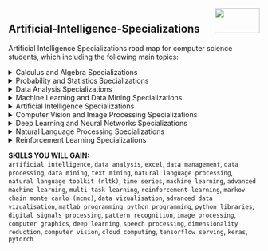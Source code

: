 <img align="right" width="90" height="50" src="https://github.com/cs-MohamedAyman/Coursera-Specializations/blob/master/organizations-logos/coursera.jpg">

## Artificial-Intelligence-Specializations
Artificial Intelligence Specializations road map for computer science students, which including the following main topics:

<details>
	<summary>Calculus and Algebra Specializations</summary>
<table>
	<thead>
		<tr>
			<th width="45%">Specialization</th>
			<th width="55%">Course Name</th>
			<th>Level</th>
			<th>H</th>
		</tr>
	</thead>
	<tbody>
			<tr>
				<td rowspan=1 align=center>
Data Science Math Skills by Duke University<br>
<img src="https://github.com/cs-MohamedAyman/Coursera-Specializations/blob/master/organizations-logos/duke%20university.jpg" width="40%">
				</td>
				<td><a href="https://www.coursera.org/learn/datasciencemathskills">Data Science Math Skills</a></td>
				<td align="center">Beginner</td>
				<td align="center">15</td>
			</tr>
			<tr>
				<td rowspan=1 align=center>
Numerical Methods for Engineers by The Hong Kong University of Science and Technology<br>
<img src="https://github.com/cs-MohamedAyman/Coursera-Specializations/blob/master/organizations-logos/the%20hong%20kong%20university%20of%20science%20and%20technology.jpg" width="40%">
				</td>
				<td><a href="https://www.coursera.org/learn/numerical-methods-engineers">Numerical Methods for Engineers</a></td>
				<td align="center">Intermediate</td>
				<td align="center">40</td>
			</tr>
			<tr>
				<td rowspan=1 align=center>
Vector Calculus for Engineers by The Hong Kong University of Science and Technology<br>
<img src="https://github.com/cs-MohamedAyman/Coursera-Specializations/blob/master/organizations-logos/the%20hong%20kong%20university%20of%20science%20and%20technology.jpg" width="40%">
				</td>
				<td><a href="https://www.coursera.org/learn/vector-calculus-engineers">Vector Calculus for Engineers</a></td>
				<td align="center">Beginner</td>
				<td align="center">25</td>
			</tr>
			<tr>
				<td rowspan=1 align=center>
Introduction to Calculus by The University of Sydney<br>
<img src="https://github.com/cs-MohamedAyman/Coursera-Specializations/blob/master/organizations-logos/the%20university%20of%20sydney.jpg" width="40%">
				</td>
				<td><a href="https://www.coursera.org/learn/introduction-to-calculus">Introduction to Calculus</a></td>
				<td align="center">Intermediate</td>
				<td align="center">55</td>
			</tr>
			<tr>
				<td rowspan=1 align=center>
Matrix Algebra for Engineers by The Hong Kong University of Science and Technology<br>
<img src="https://github.com/cs-MohamedAyman/Coursera-Specializations/blob/master/organizations-logos/the%20hong%20kong%20university%20of%20science%20and%20technology.jpg" width="40%">
				</td>
				<td><a href="https://www.coursera.org/learn/matrix-algebra-engineers">Matrix Algebra for Engineers</a></td>
				<td align="center">Beginner</td>
				<td align="center">20</td>
			</tr>
			<tr>
				<td rowspan=1 align=center>
Introduction to numerical analysis by National Research University Higher School of Economics<br>
<img src="https://github.com/cs-MohamedAyman/Coursera-Specializations/blob/master/organizations-logos/national%20research%20university%20higher%20school%20of%20economics.jpg" width="40%">
				</td>
				<td><a href="http://coursera.org/learn/intro-to-numerical-analysis">Introduction to numerical analysis</a></td>
				<td align="center">Intermediate</td>
				<td align="center">30</td>
			</tr>
			<tr>
				<td rowspan=1 align=center>
Basic Algebra by National Autonomous University of Mexico<br>
<img src="https://github.com/cs-MohamedAyman/Coursera-Specializations/blob/master/organizations-logos/national%20autonomous%20university%20of%20mexico.jpg" width="40%">
				</td>
				<td><a href="https://www.coursera.org/learn/algebra-basica">Basic Algebra</a></td>
				<td align="center">Intermediate</td>
				<td align="center">20</td>
			</tr>
			<tr>
				<td rowspan=1 align=center>
Matrix Methods by University of Minnesota<br>
<img src="https://github.com/cs-MohamedAyman/Coursera-Specializations/blob/master/organizations-logos/university%20of%20minnesota.jpg" width="40%">
				</td>
				<td><a href="https://www.coursera.org/learn/matrix-methods">Matrix Methods</a></td>
				<td align="center">Intermediate</td>
				<td align="center">5</td>
			</tr>
			<tr>
				<td rowspan=1 align=center>
Fibonacci Numbers and the Golden Ratio by The Hong Kong University of Science and Technology<br>
<img src="https://github.com/cs-MohamedAyman/Coursera-Specializations/blob/master/organizations-logos/the%20hong%20kong%20university%20of%20science%20and%20technology.jpg" width="40%">
				</td>
				<td><a href="https://www.coursera.org/learn/fibonacci">Fibonacci Numbers and the Golden Ratio</a></td>
				<td align="center">Beginner</td>
				<td align="center">10</td>
			</tr>
			<tr>
				<td rowspan=3 align=center>
Mathematics for Machine Learning  
<a href="https://www.coursera.org/specializations/mathematics-machine-learning">Specialization</a> by Imperial College London<br>
<img src="https://github.com/cs-MohamedAyman/Coursera-Specializations/blob/master/organizations-logos/imperial%20college%20london.jpg" width="40%">
				</td>
				<td><a href="https://www.coursera.org/learn/linear-algebra-machine-learning">Mathematics for Machine Learning: Linear Algebra</a></td>
				<td align="center">Beginner</td>
				<td align="center">20</td>
			</tr>
			<tr>
				<td><a href="https://www.coursera.org/learn/multivariate-calculus-machine-learning">Mathematics for Machine Learning: Multivariate Calculus</a></td>
				<td align="center">Beginner</td>
				<td align="center">20</td>
			</tr>
			<tr>
				<td><a href="https://www.coursera.org/learn/pca-machine-learning">Mathematics for Machine Learning: PCA</a></td>
				<td align="center">Beginner</td>
				<td align="center">20</td>
			</tr>
			<tr>
				<td rowspan=4 align=center>
Differential Calculus through Data and Modeling  
<a href="https://www.coursera.org/specializations/differential-calculus-data-modeling">Specialization</a> by Johns Hopkins University<br>
<img src="https://github.com/cs-MohamedAyman/Coursera-Specializations/blob/master/organizations-logos/johns%20hopkins%20university.jpg" width="40%">
				</td>
				<td><a href="https://www.coursera.org/learn/calculus-through-data-and-modelling-precalculus-review">Calculus through Data & Modeling: Precalculus Review</a></td>
				<td align="center">Intermediate</td>
				<td align="center">10</td>
			</tr>
			<tr>
				<td><a href="https://www.coursera.org/learn/calculus-through-data-and-modelling-imits-derivatives">Calculus through Data & Modeling: Limits & Derivatives</a></td>
				<td align="center">Intermediate</td>
				<td align="center">10</td>
			</tr>
			<tr>
				<td><a href="https://www.coursera.org/learn/calculus-through-data-and-modelling-differentiation-rules">Calculus through Data & Modeling: Differentiation Rules</a></td>
				<td align="center">Intermediate</td>
				<td align="center">10</td>
			</tr>
			<tr>
				<td><a href="https://www.coursera.org/learn/calculus-through-data-and-modelling-applying-differentiation">Calculus through Data & Modeling: Applying Differentiation</a></td>
				<td align="center">Intermediate</td>
				<td align="center">10</td>
			</tr>
			<tr>
				<td rowspan=4 align=center>
Integral Calculus through Data and Modeling  
<a href="https://www.coursera.org/specializations/integral-calculus-data-modeling">Specialization</a> by Johns Hopkins University<br>
<img src="https://github.com/cs-MohamedAyman/Coursera-Specializations/blob/master/organizations-logos/johns%20hopkins%20university.jpg" width="40%">
				</td>
				<td><a href="https://www.coursera.org/learn/calculus-through-data-and-modelling-series-and-integrals">Calculus through Data & Modelling: Series and Integration</a></td>
				<td align="center">Intermediate</td>
				<td align="center">10</td>
			</tr>
			<tr>
				<td><a href="https://www.coursera.org/learn/calculus-through-data-and-modelling-techniques-of-integration">Calculus through Data & Modelling: Techniques of Integration</a></td>
				<td align="center">Intermediate</td>
				<td align="center">5</td>
			</tr>
			<tr>
				<td><a href="https://www.coursera.org/learn/calculus-through-data-and-modelling-integration-applications">Calculus through Data & Modelling: Integration Applications</a></td>
				<td align="center">Intermediate</td>
				<td align="center">10</td>
			</tr>
			<tr>
				<td><a href="https://www.coursera.org/learn/calculus-through-data-and-modelling-vector-calculus">Calculus through Data & Modelling: Vector Calculus</a></td>
				<td align="center">Intermediate</td>
				<td align="center">5</td>
			</tr>
			<tr>
				<td rowspan=3 align=center>
Precalculus through Data and Modelling  
<a href="https://www.coursera.org/specializations/precalculus-data-modelling">Specialization</a> by Johns Hopkins University<br>
<img src="https://github.com/cs-MohamedAyman/Coursera-Specializations/blob/master/organizations-logos/johns%20hopkins%20university.jpg" width="40%">
				</td>
				<td><a href="https://www.coursera.org/learn/precalculus-relations-functions">Precalculus: Relations and Functions</a></td>
				<td align="center">Intermediate</td>
				<td align="center">15</td>
			</tr>
			<tr>
				<td><a href="https://www.coursera.org/learn/precalculus-periodic-functions">Precalculus: Periodic Functions</a></td>
				<td align="center">Intermediate</td>
				<td align="center">10</td>
			</tr>
			<tr>
				<td><a href="https://www.coursera.org/learn/precalculus-mathematical-modelling">Precalculus: Mathematical Modeling</a></td>
				<td align="center">Intermediate</td>
				<td align="center">10</td>
			</tr>
			<tr>
				<td rowspan=4 align=center>
Mathematics for Data Science  
<a href="https://www.coursera.org/specializations/mathematics-for-data-science">Specialization</a> by HSE University<br>
<img src="https://github.com/cs-MohamedAyman/Coursera-Specializations/blob/master/organizations-logos/hse%20university.jpg" width="40%">
				</td>
				<td><a href="https://www.coursera.org/learn/discrete-math-and-analyzing-social-graphs">Discrete Math and Analyzing Social Graphs</a></td>
				<td align="center">Beginner</td>
				<td align="center">20</td>
			</tr>
			<tr>
				<td><a href="https://www.coursera.org/learn/calculus-and-optimization-for-machine-learning">Calculus and Optimization for Machine Learning</a></td>
				<td align="center">Beginner</td>
				<td align="center">35</td>
			</tr>
			<tr>
				<td><a href="https://www.coursera.org/learn/first-steps-in-linear-algebra-for-machine-learning">First Steps in Linear Algebra for Machine Learning</a></td>
				<td align="center">Beginner</td>
				<td align="center">15</td>
			</tr>
			<tr>
				<td><a href="https://www.coursera.org/learn/probability-theory-statistics">Probability Theory, Statistics and Exploratory Data Analysis</a></td>
				<td align="center">Beginner</td>
				<td align="center">25</td>
			</tr>
			<tr>
				<td rowspan=1 align=center>
Introduction to Enumerative Combinatorics by National Research University Higher School of Economics<br>
<img src="https://github.com/cs-MohamedAyman/Coursera-Specializations/blob/master/organizations-logos/national%20research%20university%20higher%20school%20of%20economics.jpg" width="40%">
				</td>
				<td><a href="https://www.coursera.org/learn/enumerative-combinatorics">Introduction to Enumerative Combinatorics</a></td>
				<td align="center">Intermediate</td>
				<td align="center">110</td>
			</tr>
			<tr>
				<td rowspan=4 align=center>
Advanced Statistics for Data Science  
<a href="https://www.coursera.org/specializations/advanced-statistics-data-science">Specialization</a> by Johns Hopkins University<br>
<img src="https://github.com/cs-MohamedAyman/Coursera-Specializations/blob/master/organizations-logos/johns%20hopkins%20university.jpg" width="40%">
				</td>
				<td><a href="https://www.coursera.org/learn/biostatistics">Mathematical Biostatistics Boot Camp 1</a></td>
				<td align="center">Advanced</td>
				<td align="center">15</td>
			</tr>
			<tr>
				<td><a href="https://www.coursera.org/learn/biostatistics-2">Mathematical Biostatistics Boot Camp 2</a></td>
				<td align="center">Advanced</td>
				<td align="center">15</td>
			</tr>
			<tr>
				<td><a href="https://www.coursera.org/learn/linear-models">Advanced Linear Models for Data Science 1: Least Squares</a></td>
				<td align="center">Advanced</td>
				<td align="center">10</td>
			</tr>
			<tr>
				<td><a href="https://www.coursera.org/learn/linear-models-2">Advanced Linear Models for Data Science 2: Statistical Linear Models</a></td>
				<td align="center">Advanced</td>
				<td align="center">5</td>
			</tr>
	</tbody>
</table>
</details>
<details>
	<summary>Probability and Statistics Specializations</summary>
<table>
	<thead>
		<tr>
			<th width="45%">Specialization</th>
			<th width="55%">Course Name</th>
			<th>Level</th>
			<th>H</th>
		</tr>
	</thead>
	<tbody>
			<tr>
				<td rowspan=1 align=center>
An Intuitive Introduction to Probability by University of Zurich<br>
<img src="https://github.com/cs-MohamedAyman/Coursera-Specializations/blob/master/organizations-logos/university%20of%20zurich.jpg" width="40%">
				</td>
				<td><a href="https://www.coursera.org/learn/introductiontoprobability">An Intuitive Introduction to Probability</a></td>
				<td align="center">Beginner</td>
				<td align="center">20</td>
			</tr>
			<tr>
				<td rowspan=1 align=center>
Data Science Math Skills by Duke University<br>
<img src="https://github.com/cs-MohamedAyman/Coursera-Specializations/blob/master/organizations-logos/duke%20university.jpg" width="40%">
				</td>
				<td><a href="https://www.coursera.org/learn/datasciencemathskills">Data Science Math Skills</a></td>
				<td align="center">Beginner</td>
				<td align="center">15</td>
			</tr>
			<tr>
				<td rowspan=1 align=center>
Introduction to Statistics by Stanford University<br>
<img src="https://github.com/cs-MohamedAyman/Coursera-Specializations/blob/master/organizations-logos/stanford%20university.jpg" width="40%">
				</td>
				<td><a href="https://www.coursera.org/learn/stanford-statistics">Introduction to Statistics</a></td>
				<td align="center">Beginner</td>
				<td align="center">15</td>
			</tr>
			<tr>
				<td rowspan=5 align=center>
Methods and Statistics in Social Sciences  
<a href="https://www.coursera.org/specializations/social-science">Specialization</a> by University of Amsterdam<br>
<img src="https://github.com/cs-MohamedAyman/Coursera-Specializations/blob/master/organizations-logos/university%20of%20amsterdam.jpg" width="40%">
				</td>
				<td><a href="https://www.coursera.org/learn/quantitative-methods">Quantitative Methods</a></td>
				<td align="center">Beginner</td>
				<td align="center">40</td>
			</tr>
			<tr>
				<td><a href="https://www.coursera.org/learn/qualitative-methods">Qualitative Research Methods</a></td>
				<td align="center">Beginner</td>
				<td align="center">35</td>
			</tr>
			<tr>
				<td><a href="https://www.coursera.org/learn/basic-statistics">Basic Statistics</a></td>
				<td align="center">Beginner</td>
				<td align="center">30</td>
			</tr>
			<tr>
				<td><a href="https://www.coursera.org/learn/inferential-statistics">Inferential Statistics</a></td>
				<td align="center">Beginner</td>
				<td align="center">25</td>
			</tr>
			<tr>
				<td><a href="https://www.coursera.org/learn/social-science-capstone">Methods and Statistics in Social Science - Final Research Project</a></td>
				<td align="center">Beginner</td>
				<td align="center">20</td>
			</tr>
			<tr>
				<td rowspan=1 align=center>
Improving your statistical inferences by Eindhoven University of Technology<br>
<img src="https://github.com/cs-MohamedAyman/Coursera-Specializations/blob/master/organizations-logos/eindhoven%20university%20of%20technology.jpg" width="40%">
				</td>
				<td><a href="https://www.coursera.org/learn/statistical-inferences">Improving your statistical inferences</a></td>
				<td align="center">Intermediate</td>
				<td align="center">30</td>
			</tr>
			<tr>
				<td rowspan=1 align=center>
Bayesian Statistics: From Concept to Data Analysis by University of California Santa Cruz<br>
<img src="https://github.com/cs-MohamedAyman/Coursera-Specializations/blob/master/organizations-logos/university%20of%20california%20santa%20cruz.jpg" width="40%">
				</td>
				<td><a href="https://www.coursera.org/learn/bayesian-statistics">Bayesian Statistics: From Concept to Data Analysis</a></td>
				<td align="center">Intermediate</td>
				<td align="center">15</td>
			</tr>
			<tr>
				<td rowspan=1 align=center>
Bayesian Statistics: Techniques and Models by University of California Santa Cruz<br>
<img src="https://github.com/cs-MohamedAyman/Coursera-Specializations/blob/master/organizations-logos/university%20of%20california%20santa%20cruz.jpg" width="40%">
				</td>
				<td><a href="https://www.coursera.org/learn/mcmc-bayesian-statistics">Bayesian Statistics: Techniques and Models</a></td>
				<td align="center">Intermediate</td>
				<td align="center">30</td>
			</tr>
			<tr>
				<td rowspan=1 align=center>
Bayesian Statistics: Mixture Models by University of California Santa Cruz<br>
<img src="https://github.com/cs-MohamedAyman/Coursera-Specializations/blob/master/organizations-logos/university%20of%20california%20santa%20cruz.jpg" width="40%">
				</td>
				<td><a href="https://www.coursera.org/learn/mixture-models">Bayesian Statistics: Mixture Models</a></td>
				<td align="center">Intermediate</td>
				<td align="center">25</td>
			</tr>
			<tr>
				<td rowspan=3 align=center>
Statistics with Python  
<a href="https://www.coursera.org/specializations/statistics-with-python">Specialization</a> by University of Michigan<br>
<img src="https://github.com/cs-MohamedAyman/Coursera-Specializations/blob/master/organizations-logos/university%20of%20michigan.jpg" width="40%">
				</td>
				<td><a href="https://www.coursera.org/learn/understanding-visualization-data">Understanding and Visualizing Data with Python</a></td>
				<td align="center">Beginner</td>
				<td align="center">20</td>
			</tr>
			<tr>
				<td><a href="https://www.coursera.org/learn/inferential-statistical-analysis-python">Inferential Statistical Analysis with Python</a></td>
				<td align="center">Beginner</td>
				<td align="center">20</td>
			</tr>
			<tr>
				<td><a href="https://www.coursera.org/learn/fitting-statistical-models-data-python">Fitting Statistical Models to Data with Python</a></td>
				<td align="center">Beginner</td>
				<td align="center">15</td>
			</tr>
			<tr>
				<td rowspan=1 align=center>
A Crash Course in Causality: Inferring Causal Effects from Observational Data by University of Pennsylvania<br>
<img src="https://github.com/cs-MohamedAyman/Coursera-Specializations/blob/master/organizations-logos/university%20of%20pennsylvania.jpg" width="40%">
				</td>
				<td><a href="https://www.coursera.org/learn/crash-course-in-causality">A Crash Course in Causality: Inferring Causal Effects from Observational Data</a></td>
				<td align="center">Intermediate</td>
				<td align="center">20</td>
			</tr>
			<tr>
				<td rowspan=1 align=center>
Causal Inference by Columbia University<br>
<img src="https://github.com/cs-MohamedAyman/Coursera-Specializations/blob/master/organizations-logos/columbia%20university.jpg" width="40%">
				</td>
				<td><a href="https://www.coursera.org/learn/causal-inference">Causal Inference</a></td>
				<td align="center">Advanced</td>
				<td align="center">15</td>
			</tr>
			<tr>
				<td rowspan=1 align=center>
Causal Inference 2 by Columbia University<br>
<img src="https://github.com/cs-MohamedAyman/Coursera-Specializations/blob/master/organizations-logos/columbia%20university.jpg" width="40%">
				</td>
				<td><a href="https://www.coursera.org/learn/causal-inference-2">Causal Inference 2</a></td>
				<td align="center">Advanced</td>
				<td align="center">15</td>
			</tr>
			<tr>
				<td rowspan=4 align=center>
Design of Experiments  
<a href="https://www.coursera.org/specializations/design-experiments">Specialization</a> by Arizona State University<br>
<img src="https://github.com/cs-MohamedAyman/Coursera-Specializations/blob/master/organizations-logos/arizona%20state%20university.jpg" width="40%">
				</td>
				<td><a href="https://www.coursera.org/learn/introduction-experimental-design-basics">Experimental Design Basics</a></td>
				<td align="center">Beginner</td>
				<td align="center">15</td>
			</tr>
			<tr>
				<td><a href="https://www.coursera.org/learn/factorial-fractional-factorial-designs">Factorial and Fractional Factorial Designs</a></td>
				<td align="center">Beginner</td>
				<td align="center">15</td>
			</tr>
			<tr>
				<td><a href="https://www.coursera.org/learn/response-surfaces-mixtures-model-building">Response Surfaces, Mixtures, and Model Building</a></td>
				<td align="center">Beginner</td>
				<td align="center">15</td>
			</tr>
			<tr>
				<td><a href="https://www.coursera.org/learn/random-models-nested-split-plot-designs">Random Models, Nested and Split-plot Designs</a></td>
				<td align="center">Beginner</td>
				<td align="center">10</td>
			</tr>
	</tbody>
</table>
</details>
<details>
	<summary>Data Analysis Specializations</summary>
<table>
	<thead>
		<tr>
			<th width="45%">Specialization</th>
			<th width="55%">Course Name</th>
			<th>Level</th>
			<th>H</th>
		</tr>
	</thead>
	<tbody>
			<tr>
				<td rowspan=1 align=center>
Introduction to Data Analytics by IBM<br>
<img src="https://github.com/cs-MohamedAyman/Coursera-Specializations/blob/master/organizations-logos/ibm.jpg" width="40%">
				</td>
				<td><a href="https://www.coursera.org/learn/introduction-to-data-analytics">Introduction to Data Analytics</a></td>
				<td align="center">Beginner</td>
				<td align="center">15</td>
			</tr>
			<tr>
				<td rowspan=1 align=center>
Everyday Excel, Part 1 by University of Colorado Boulder<br>
<img src="https://github.com/cs-MohamedAyman/Coursera-Specializations/blob/master/organizations-logos/university%20of%20colorado%20boulder.jpg" width="40%">
				</td>
				<td><a href="https://www.coursera.org/learn/everyday-excel-part-1">Everyday Excel, Part 1</a></td>
				<td align="center">Beginner</td>
				<td align="center">25</td>
			</tr>
			<tr>
				<td rowspan=1 align=center>
Everyday Excel, Part 2 by University of Colorado Boulder<br>
<img src="https://github.com/cs-MohamedAyman/Coursera-Specializations/blob/master/organizations-logos/university%20of%20colorado%20boulder.jpg" width="40%">
				</td>
				<td><a href="https://www.coursera.org/learn/everyday-excel-part-2">Everyday Excel, Part 2</a></td>
				<td align="center">Beginner</td>
				<td align="center">25</td>
			</tr>
			<tr>
				<td rowspan=1 align=center>
Excel Fundamentals for Data Analysis by Macquarie University<br>
<img src="https://github.com/cs-MohamedAyman/Coursera-Specializations/blob/master/organizations-logos/macquarie%20university.jpg" width="40%">
				</td>
				<td><a href="https://www.coursera.org/learn/excel-data-analysis-fundamentals">Excel Fundamentals for Data Analysis</a></td>
				<td align="center">Intermediate</td>
				<td align="center">20</td>
			</tr>
			<tr>
				<td rowspan=1 align=center>
Data Visualization in Excel by Macquarie University<br>
<img src="https://github.com/cs-MohamedAyman/Coursera-Specializations/blob/master/organizations-logos/macquarie%20university.jpg" width="40%">
				</td>
				<td><a href="https://www.coursera.org/learn/excel-data-visualization">Data Visualization in Excel</a></td>
				<td align="center">Intermediate</td>
				<td align="center">20</td>
			</tr>
			<tr>
				<td rowspan=5 align=center>
Data Analysis and Presentation Skills: the PwC Approach  
<a href="https://www.coursera.org/specializations/pwc-analytics">Specialization</a> by PwC<br>
<img src="https://github.com/cs-MohamedAyman/Coursera-Specializations/blob/master/organizations-logos/pwc.jpg" width="40%">
				</td>
				<td><a href="https://www.coursera.org/learn/decision-making">Data-driven Decision Making</a></td>
				<td align="center">Beginner</td>
				<td align="center">10</td>
			</tr>
			<tr>
				<td><a href="https://www.coursera.org/learn/excel-analysis">Problem Solving with Excel</a></td>
				<td align="center">Beginner</td>
				<td align="center">20</td>
			</tr>
			<tr>
				<td><a href="https://www.coursera.org/learn/advanced-excel">Data Visualization with Advanced Excel</a></td>
				<td align="center">Beginner</td>
				<td align="center">15</td>
			</tr>
			<tr>
				<td><a href="https://www.coursera.org/learn/powerpoint-presentations">Effective Business Presentations with Powerpoint</a></td>
				<td align="center">Beginner</td>
				<td align="center">15</td>
			</tr>
			<tr>
				<td><a href="https://www.coursera.org/learn/data-analysis-project-pwc">Data Analysis and Presentation Skills: the PwC Approach Final Project</a></td>
				<td align="center">Beginner</td>
				<td align="center">15</td>
			</tr>
			<tr>
				<td rowspan=1 align=center>
Data Processing Using Python by Nanjing University<br>
<img src="https://github.com/cs-MohamedAyman/Coursera-Specializations/blob/master/organizations-logos/nanjing%20university.jpg" width="40%">
				</td>
				<td><a href="https://www.coursera.org/learn/python-data-processing">Data Processing Using Python</a></td>
				<td align="center">Beginner</td>
				<td align="center">30</td>
			</tr>
			<tr>
				<td rowspan=5 align=center>
Data Analysis and Interpretation  
<a href="https://www.coursera.org/specializations/data-analysis">Specialization</a> by Wesleyan University<br>
<img src="https://github.com/cs-MohamedAyman/Coursera-Specializations/blob/master/organizations-logos/wesleyan%20university.jpg" width="40%">
				</td>
				<td><a href="https://www.coursera.org/learn/data-visualization">Data Management and Visualization</a></td>
				<td align="center">Beginner</td>
				<td align="center">20</td>
			</tr>
			<tr>
				<td><a href="https://www.coursera.org/learn/data-analysis-tools">Data Analysis Tools</a></td>
				<td align="center">Beginner</td>
				<td align="center">15</td>
			</tr>
			<tr>
				<td><a href="https://www.coursera.org/learn/regression-modeling-practice">Regression Modeling in Practice</a></td>
				<td align="center">Beginner</td>
				<td align="center">15</td>
			</tr>
			<tr>
				<td><a href="https://www.coursera.org/learn/machine-learning-data-analysis">Machine Learning for Data Analysis</a></td>
				<td align="center">Beginner</td>
				<td align="center">15</td>
			</tr>
			<tr>
				<td><a href="https://www.coursera.org/learn/data-analysis-capstone">Data Analysis and Interpretation Capstone</a></td>
				<td align="center">Beginner</td>
				<td align="center">10</td>
			</tr>
			<tr>
				<td rowspan=1 align=center>
Python and Statistics for Financial Analysis by The Hong Kong University of Science and Technology<br>
<img src="https://github.com/cs-MohamedAyman/Coursera-Specializations/blob/master/organizations-logos/the%20hong%20kong%20university%20of%20science%20and%20technology.jpg" width="40%">
				</td>
				<td><a href="https://www.coursera.org/learn/python-statistics-financial-analysis">Python and Statistics for Financial Analysis</a></td>
				<td align="center">Beginner</td>
				<td align="center">15</td>
			</tr>
			<tr>
				<td rowspan=4 align=center>
Python Data Products for Predictive Analytics  
<a href="https://www.coursera.org/specializations/python-data-products-for-predictive-analytics">Specialization</a> by University of California San Diego<br>
<img src="https://github.com/cs-MohamedAyman/Coursera-Specializations/blob/master/organizations-logos/university%20of%20california%20san%20diego.jpg" width="40%">
				</td>
				<td><a href="https://www.coursera.org/learn/basic-data-processing-visualization-python">Basic Data Processing and Visualization</a></td>
				<td align="center">Intermediate</td>
				<td align="center">10</td>
			</tr>
			<tr>
				<td><a href="https://www.coursera.org/learn/design-thinking-predictive-analytics-data-products">Design Thinking and Predictive Analytics for Data Products</a></td>
				<td align="center">Intermediate</td>
				<td align="center">10</td>
			</tr>
			<tr>
				<td><a href="https://www.coursera.org/learn/meaningful-predictive-modeling">Meaningful Predictive Modeling</a></td>
				<td align="center">Intermediate</td>
				<td align="center">10</td>
			</tr>
			<tr>
				<td><a href="https://www.coursera.org/learn/deploying-machine-learning-models">Deploying Machine Learning Models</a></td>
				<td align="center">Intermediate</td>
				<td align="center">10</td>
			</tr>
	</tbody>
</table>
</details>
<details>
	<summary>Machine Learning and Data Mining Specializations</summary>
	
<table>
	<thead>
		<tr>
			<th width="45%">Specialization</th>
			<th width="55%">Course Name</th>
			<th>Level</th>
			<th>H</th>
		</tr>
	</thead>
	<tbody>
			<tr>
				<td rowspan=1 align=center>
Machine Learning by Stanford University
<br><img src="https://github.com/cs-MohamedAyman/Coursera-Specializations/blob/master/organizations-logos/stanford%20university.jpg" width="40%">
				</td>
				<td><a href="https://www.coursera.org/learn/machine-learning">Machine Learning</a></td>
				<td align="center">Intermediate</td>
				<td align="center">55</td>
			</tr>
			<tr>
				<td rowspan=4 align=center>
Machine Learning  
<a href="https://www.coursera.org/specializations/machine-learning">Specialization</a> by University of Washington
<br><img src="https://github.com/cs-MohamedAyman/Coursera-Specializations/blob/master/organizations-logos/university%20of%20washington.jpg" width="40%">
				</td>
				<td><a href="https://www.coursera.org/learn/ml-foundations">Machine Learning Foundations: A Case Study Approach</a></td>
				<td align="center">Intermediate</td>
				<td align="center">15</td>
			</tr>
			<tr>
				<td><a href="https://www.coursera.org/learn/ml-regression">Machine Learning: Regression</a></td>
				<td align="center">Intermediate</td>
				<td align="center">20</td>
			</tr>
			<tr>
				<td><a href="https://www.coursera.org/learn/ml-classification">Machine Learning: Classification</a></td>
				<td align="center">Intermediate</td>
				<td align="center">20</td>
			</tr>
			<tr>
				<td><a href="https://www.coursera.org/learn/ml-clustering-and-retrieval">Machine Learning: Clustering & Retrieval</a></td>
				<td align="center">Intermediate</td>
				<td align="center">15</td>
			</tr>
			<tr>
				<td rowspan=4 align=center>
IBM Introduction to Machine Learning  
<a href="https://www.coursera.org/specializations/ibm-intro-machine-learning">Specialization</a> by IBM
<br><img src="https://github.com/cs-MohamedAyman/Coursera-Specializations/blob/master/organizations-logos/ibm.jpg" width="40%">
				</td>
				<td><a href="https://www.coursera.org/learn/ibm-exploratory-data-analysis-for-machine-learning">Exploratory Data Analysis for Machine Learning</a></td>
				<td align="center">Intermediate</td>
				<td align="center">10</td>
			</tr>
			<tr>
				<td><a href="https://www.coursera.org/learn/supervised-learning-regression">Supervised Learning: Regression</a></td>
				<td align="center">Intermediate</td>
				<td align="center">15</td>
			</tr>
			<tr>
				<td><a href="https://www.coursera.org/learn/supervised-learning-classification">Supervised Learning: Classification</a></td>
				<td align="center">Intermediate</td>
				<td align="center">15</td>
			</tr>
			<tr>
				<td><a href="https://www.coursera.org/learn/ibm-unsupervised-learning">Unsupervised Learning</a></td>
				<td align="center">Intermediate</td>
				<td align="center">10</td>
			</tr>
			<tr>
				<td rowspan=6 align=center>
IBM Machine Learning 
<a href="https://www.coursera.org/professional-certificates/ibm-machine-learning">Professional Certificate</a> by IBM
<br><img src="https://github.com/cs-MohamedAyman/Coursera-Specializations/blob/master/organizations-logos/ibm.jpg" width="40%">
				</td>
				<td><a href="https://www.coursera.org/learn/ibm-exploratory-data-analysis-for-machine-learning">Exploratory Data Analysis for Machine Learning</a></td>
				<td align="center">Intermediate</td>
				<td align="center">10</td>
			</tr>
			<tr>
				<td><a href="https://www.coursera.org/learn/supervised-learning-regression">Supervised Learning: Regression</a></td>
				<td align="center">Intermediate</td>
				<td align="center">15</td>
			</tr>
			<tr>
				<td><a href="https://www.coursera.org/learn/supervised-learning-classification">Supervised Learning: Classification</a></td>
				<td align="center">Intermediate</td>
				<td align="center">15</td>
			</tr>
			<tr>
				<td><a href="https://www.coursera.org/learn/ibm-unsupervised-learning">Unsupervised Learning</a></td>
				<td align="center">Intermediate</td>
				<td align="center">10</td>
			</tr>
			<tr>
				<td><a href="https://www.coursera.org/learn/deep-learning-reinforcement-learning">Deep Learning and Reinforcement Learning</a></td>
				<td align="center">Intermediate</td>
				<td align="center">15</td>
			</tr>
			<tr>
				<td><a href="https://www.coursera.org/learn/time-series-survival-analysis">Specialized Models: Time Series and Survival Analysis</a></td>
				<td align="center">Intermediate</td>
				<td align="center">15</td>
			</tr>
			<tr>
				<td rowspan=5 align=center>
Machine Learning with TensorFlow on Google Cloud Platform  
<a href="https://www.coursera.org/specializations/machine-learning-tensorflow-gcp">Specialization</a> by Google Cloud
<br><img src="https://github.com/cs-MohamedAyman/Coursera-Specializations/blob/master/organizations-logos/google%20cloud.jpg" width="40%">
				</td>
				<td><a href="https://www.coursera.org/learn/google-machine-learning">How Google does Machine Learning</a></td>
				<td align="center">Intermediate</td>
				<td align="center">10</td>
			</tr>
			<tr>
				<td><a href="https://www.coursera.org/learn/launching-machine-learning">Launching into Machine Learning</a></td>
				<td align="center">Intermediate</td>
				<td align="center">10</td>
			</tr>
			<tr>
				<td><a href="https://www.coursera.org/learn/intro-tensorflow">Intro to TensorFlow</a></td>
				<td align="center">Intermediate</td>
				<td align="center">15</td>
			</tr>
			<tr>
				<td><a href="https://www.coursera.org/learn/feature-engineering">Feature Engineering</a></td>
				<td align="center">Intermediate</td>
				<td align="center">15</td>
			</tr>
			<tr>
				<td><a href="https://www.coursera.org/learn/art-science-ml">Art and Science of Machine Learning</a></td>
				<td align="center">Intermediate</td>
				<td align="center">15</td>
			</tr>
			<tr>
				<td rowspan=4 align=center>
Machine Learning: Algorithms in the Real World  
<a href="https://www.coursera.org/specializations/machine-learning-algorithms-real-world">Specialization</a> by Alberta Machine Intelligence Institute
<br><img src="https://github.com/cs-MohamedAyman/Coursera-Specializations/blob/master/organizations-logos/alberta%20machine%20intelligence%20institute.jpg" width="40%">
				</td>
				<td><a href="https://www.coursera.org/learn/machine-learning-applied">Introduction to Applied Machine Learning</a></td>
				<td align="center">Intermediate</td>
				<td align="center">10</td>
			</tr>
			<tr>
				<td><a href="https://www.coursera.org/learn/machine-learning-classification-algorithms">Machine Learning Algorithms: Supervised Learning Tip to Tail</a></td>
				<td align="center">Intermediate</td>
				<td align="center">10</td>
			</tr>
			<tr>
				<td><a href="https://www.coursera.org/learn/data-machine-learning">Data for Machine Learning</a></td>
				<td align="center">Intermediate</td>
				<td align="center">15</td>
			</tr>
			<tr>
				<td><a href="https://www.coursera.org/learn/optimize-machine-learning-model-performance">Optimizing Machine Learning Model Performance</a></td>
				<td align="center">Intermediate</td>
				<td align="center">15</td>
			</tr>
			<tr>
				<td rowspan=5 align=center>
Recommender Systems  
<a href="https://www.coursera.org/specializations/recommender-systems">Specialization</a> by University of Minnesota
<br><img src="https://github.com/cs-MohamedAyman/Coursera-Specializations/blob/master/organizations-logos/university%20of%20minnesota.jpg" width="40%">
				</td>
				<td><a href="https://www.coursera.org/learn/recommender-systems-introduction">Introduction to Recommender Systems: Non-Personalized and Content-Based</a></td>
				<td align="center">Intermediate</td>
				<td align="center">25</td>
			</tr>
			<tr>
				<td><a href="https://www.coursera.org/learn/collaborative-filtering">Nearest Neighbor Collaborative Filtering</a></td>
				<td align="center">Intermediate</td>
				<td align="center">15</td>
			</tr>
			<tr>
				<td><a href="https://www.coursera.org/learn/recommender-metrics">Recommender Systems: Evaluation and Metrics</a></td>
				<td align="center">Intermediate</td>
				<td align="center">10</td>
			</tr>
			<tr>
				<td><a href="https://www.coursera.org/learn/matrix-factorization">Matrix Factorization and Advanced Techniques</a></td>
				<td align="center">Intermediate</td>
				<td align="center">15</td>
			</tr>
			<tr>
				<td><a href="https://www.coursera.org/learn/recommeder-systems-capstone">Recommender Systems Capstone</a></td>
				<td align="center">Intermediate</td>
				<td align="center">5</td>
			</tr>
			<tr>
				<td rowspan=6 align=center>
Data Mining  
<a href="https://www.coursera.org/specializations/data-mining">Specialization</a> by University of Illinois at Urbana-Champaign
<br><img src="https://github.com/cs-MohamedAyman/Coursera-Specializations/blob/master/organizations-logos/university%20of%20illinois%20at%20urbana-champaign.jpg" width="40%">
				</td>
				<td><a href="https://www.coursera.org/learn/datavisualization">Data Visualization</a></td>
				<td align="center">Intermediate</td>
				<td align="center">15</td>
			</tr>
			<tr>
				<td><a href="https://www.coursera.org/learn/text-retrieval">Text Retrieval and Search Engines</a></td>
				<td align="center">Intermediate</td>
				<td align="center">35</td>
			</tr>
			<tr>
				<td><a href="https://www.coursera.org/learn/text-mining">Text Mining and Analytics</a></td>
				<td align="center">Intermediate</td>
				<td align="center">35</td>
			</tr>
			<tr>
				<td><a href="https://www.coursera.org/learn/data-patterns">Pattern Discovery in Data Mining</a></td>
				<td align="center">Intermediate</td>
				<td align="center">15</td>
			</tr>
			<tr>
				<td><a href="https://www.coursera.org/learn/cluster-analysis">Cluster Analysis in Data Mining</a></td>
				<td align="center">Intermediate</td>
				<td align="center">15</td>
			</tr>
			<tr>
				<td><a href="https://www.coursera.org/learn/data-mining-project">Data Mining Project</a></td>
				<td align="center">Intermediate</td>
				<td align="center">15</td>
			</tr>
			<tr>
				<td rowspan=1 align=center>
Process Mining: Data science in Action by Eindhoven University of Technology
<br><img src="https://github.com/cs-MohamedAyman/Coursera-Specializations/blob/master/organizations-logos/eindhoven%20university%20of%20technology.jpg" width="40%">
				</td>
				<td><a href="https://www.coursera.org/learn/process-mining">Process Mining: Data science in Action</a></td>
				<td align="center">Intermediate</td>
				<td align="center">25</td>
			</tr>
			<tr>
				<td rowspan=5 align=center>
Applied Data Science with Python  
<a href="https://www.coursera.org/specializations/data-science-python">Specialization</a> by University of Michigan<br>
<img src="https://github.com/cs-MohamedAyman/Coursera-Specializations/blob/master/organizations-logos/university%20of%20michigan.jpg" width="40%">
				</td>
				<td><a href="https://www.coursera.org/learn/python-data-analysis">Introduction to Data Science in Python</a></td>
				<td align="center">Intermediate</td>
				<td align="center">15</td>
			</tr>
			<tr>
				<td><a href="https://www.coursera.org/learn/python-plotting">Applied Plotting, Charting & Data Representation in Python</a></td>
				<td align="center">Intermediate</td>
				<td align="center">25</td>
			</tr>
			<tr>
				<td><a href="https://www.coursera.org/learn/python-machine-learning">Applied Machine Learning in Python</a></td>
				<td align="center">Intermediate</td>
				<td align="center">35</td>
			</tr>
			<tr>
				<td><a href="https://www.coursera.org/learn/python-text-mining">Applied Text Mining in Python</a></td>
				<td align="center">Intermediate</td>
				<td align="center">30</td>
			</tr>
			<tr>
				<td><a href="https://www.coursera.org/learn/python-social-network-analysis">Applied Social Network Analysis in Python</a></td>
				<td align="center">Intermediate</td>
				<td align="center">30</td>
			</tr>
	</tbody>
</table>    
</details>
<details>
	<summary>Artificial Intelligence Specializations</summary>
	
<table>
	<thead>
		<tr>
			<th width="45%">Specialization</th>
			<th width="55%">Course Name</th>
			<th>Level</th>
			<th>H</th>
		</tr>
	</thead>
	<tbody>
			<tr>
				<td rowspan=1 align=center>
AI For Everyone by deeplearning.ai
<br><img src="https://github.com/cs-MohamedAyman/Coursera-Specializations/blob/master/organizations-logos/deeplearning.ai.jpg" width="40%">
				</td>
				<td><a href="https://www.coursera.org/learn/ai-for-everyone">AI For Everyone</a></td>
				<td align="center">Beginner</td>
				<td align="center">10</td>
			</tr>
			<tr>
				<td rowspan=3 align=center>
AI Foundations for Everyone  
<a href="https://www.coursera.org/specializations/ai-foundations-for-everyone">Specialization</a> by IBM
<br><img src="https://github.com/cs-MohamedAyman/Coursera-Specializations/blob/master/organizations-logos/ibm.jpg" width="40%">
				</td>
				<td><a href="https://www.coursera.org/learn/introduction-to-ai">Introduction to Artificial Intelligence (AI)</a></td>
				<td align="center">Beginner</td>
				<td align="center">10</td>
			</tr>
			<tr>
				<td><a href="https://www.coursera.org/learn/ai-with-ibm-watson">Getting Started with AI using IBM Watson</a></td>
				<td align="center">Beginner</td>
				<td align="center">10</td>
			</tr>
			<tr>
				<td><a href="https://www.coursera.org/learn/building-ai-powered-chatbots">Building AI Powered Chatbots Without Programming</a></td>
				<td align="center">Beginner</td>
				<td align="center">20</td>
			</tr>
			<tr>
				<td rowspan=6 align=center>
IBM Applied AI
<a href="https://www.coursera.org/professional-certificates/applied-artifical-intelligence-ibm-watson-ai">Professional Certificate</a> by IBM
<br><img src="https://github.com/cs-MohamedAyman/Coursera-Specializations/blob/master/organizations-logos/ibm.jpg" width="40%">
				</td>
				<td><a href="https://www.coursera.org/learn/introduction-to-ai">Introduction to Artificial Intelligence (AI)</a></td>
				<td align="center">Beginner</td>
				<td align="center">25</td>
			</tr>
			<tr>
				<td><a href="https://www.coursera.org/learn/ai-with-ibm-watson">Getting Started with AI using IBM Watson</a></td>
				<td align="center">Beginner</td>
				<td align="center">10</td>
			</tr>
			<tr>
				<td><a href="https://www.coursera.org/learn/building-ai-powered-chatbots">Building AI Powered Chatbots Without Programming</a></td>
				<td align="center">Beginner</td>
				<td align="center">20</td>
			</tr>
			<tr>
				<td><a href="https://www.coursera.org/learn/python-for-applied-data-science-ai">Python for Data Science and AI</a></td>
				<td align="center">Beginner</td>
				<td align="center">25</td>
			</tr>
			<tr>
				<td><a href="https://www.coursera.org/learn/building-ai-applications">Building AI Applications with Watson APIs</a></td>
				<td align="center">Beginner</td>
				<td align="center">25</td>
			</tr>
			<tr>
				<td><a href="https://www.coursera.org/learn/introduction-computer-vision-watson-opencv">Introduction to Computer Vision with Watson and OpenCV</a></td>
				<td align="center">Beginner</td>
				<td align="center">15</td>
			</tr>
			<tr>
				<td rowspan=5 align=center>
AI in Healthcare  
<a href="https://www.coursera.org/specializations/ai-healthcare">Specialization</a> by Stanford University
<br><img src="https://github.com/cs-MohamedAyman/Coursera-Specializations/blob/master/organizations-logos/stanford%20university.jpg" width="40%">
				</td>
				<td><a href="https://www.coursera.org/learn/intro-to-healthcare">Introduction to Healthcare</a></td>
				<td align="center">Beginner</td>
				<td align="center">15</td>
			</tr>
			<tr>
				<td><a href="https://www.coursera.org/learn/introduction-clinical-data">Introduction to Clinical Data</a></td>
				<td align="center">Beginner</td>
				<td align="center">15</td>
			</tr>
			<tr>
				<td><a href="https://www.coursera.org/learn/fundamental-machine-learning-healthcare">Fundamentals of Machine Learning for Healthcare</a></td>
				<td align="center">Beginner</td>
				<td align="center">15</td>
			</tr>
			<tr>
				<td><a href="https://www.coursera.org/learn/evaluations-ai-applications-healthcare">Evaluations of AI Applications in Healthcare</a></td>
				<td align="center">Beginner</td>
				<td align="center">15</td>
			</tr>
			<tr>
				<td><a href="https://www.coursera.org/learn/ai-in-healthcare-capstone">AI in Healthcare Capstone</a></td>
				<td align="center">Beginner</td>
				<td align="center">10</td>
			</tr>
			<tr>
				<td rowspan=1 align=center>
Deep Learning for Business by Yonsei University
<br><img src="https://github.com/cs-MohamedAyman/Coursera-Specializations/blob/master/organizations-logos/yonsei%20university.jpg" width="40%">
				</td>
				<td><a href="https://www.coursera.org/learn/deep-learning-business">Deep Learning for Business</a></td>
				<td align="center">Beginner</td>
				<td align="center">10</td>
			</tr>
			<tr>
				<td rowspan=1 align=center>
Digital Transformation by University of Virginia
<br><img src="https://github.com/cs-MohamedAyman/Coursera-Specializations/blob/master/organizations-logos/university%20of%20virginia.jpg" width="40%">
				</td>
				<td><a href="https://www.coursera.org/learn/bcg-uva-darden-digital-transformation">Digital Transformation</a></td>
				<td align="center">Beginner</td>
				<td align="center">10</td>
			</tr>
			<tr>
				<td rowspan=4 align=center>
Healthcare Trends for Business Professionals  
<a href="https://www.coursera.org/specializations/healthcare-trends-business-professionals">Specialization</a> by Northeastern University
<br><img src="https://github.com/cs-MohamedAyman/Coursera-Specializations/blob/master/organizations-logos/northeastern%20university.jpg" width="40%">
				</td>
				<td><a href="https://www.coursera.org/learn/healthcareconsumerism">Healthcare Consumerism and Implication for Care Delivery</a></td>
				<td align="center">Beginner</td>
				<td align="center">15</td>
			</tr>
			<tr>
				<td><a href="https://www.coursera.org/learn/healthcare-payment-models">Future Healthcare Payment Models</a></td>
				<td align="center">Beginner</td>
				<td align="center">15</td>
			</tr>
			<tr>
				<td><a href="https://www.coursera.org/learn/quality-of-healthcare">Evaluating the Quality of Healthcare Delivery</a></td>
				<td align="center">Beginner</td>
				<td align="center">10</td>
			</tr>
			<tr>
				<td><a href="https://www.coursera.org/learn/artificialintelligence-in-healthcare">Business Application of Machine Learning and Artificial Intelligence in Healthcare</a></td>
				<td align="center">Beginner</td>
				<td align="center">15</td>
			</tr>
			<tr>
				<td rowspan=3 align=center>
Machine Learning for Trading  
<a href="https://www.coursera.org/specializations/machine-learning-trading">Specialization</a> by Google Cloud<br>
<img src="https://github.com/cs-MohamedAyman/Coursera-Specializations/blob/master/organizations-logos/google%20cloud.jpg" width="40%">
				</td>
				<td><a href="https://www.coursera.org/learn/introduction-trading-machine-learning-gcp">Introduction to Trading, Machine Learning & GCP</a></td>
				<td align="center">Intermediate</td>
				<td align="center">10</td>
			</tr>
			<tr>
				<td><a href="https://www.coursera.org/learn/machine-learning-trading-finance">Using Machine Learning in Trading and Finance</a></td>
				<td align="center">Intermediate</td>
				<td align="center">10</td>
			</tr>
			<tr>
				<td><a href="https://www.coursera.org/learn/trading-strategies-reinforcement-learning">Trading Strategies as a Reinforcement Learning (RL) Problem</a></td>
				<td align="center">Intermediate</td>
				<td align="center">5</td>
			</tr>
	</tbody>
</table>    
</details>
<details>
	<summary>Computer Vision and Image Processing Specializations</summary>
	
<table>
	<thead>
		<tr>
			<th width="45%">Specialization</th>
			<th width="55%">Course Name</th>
			<th>Level</th>
			<th>H</th>
		</tr>
	</thead>
	<tbody>
			<tr>
				<td rowspan=4 align=center>
Digital Signal Processing
<a href="https://www.coursera.org/specializations/digital-signal-processing">Specialization</a> by ecole polytechnique federale de lausanne
<br><img src="https://github.com/cs-MohamedAyman/Coursera-Specializations/blob/master/organizations-logos/ecole%20polytechnique%20federale%20de%20lausanne.jpg" width="40%">
				</td>
				<td><a href="https://www.coursera.org/learn/dsp1">Digital Signal Processing 1: Basic Concepts and Algorithms</a></td>
				<td align="center">Intermediate</td>
				<td align="center">30</td>
			</tr>
			<tr>
				<td><a href="https://www.coursera.org/learn/dsp2">Digital Signal Processing 2: Filtering</a></td>
				<td align="center">Intermediate</td>
				<td align="center">20</td>
			</tr>
			<tr>
				<td><a href="https://www.coursera.org/learn/dsp3">Digital Signal Processing 3: Analog vs Digital</a></td>
				<td align="center">Intermediate</td>
				<td align="center">20</td>
			</tr>
			<tr>
				<td><a href="https://www.coursera.org/learn/dsp4">Digital Signal Processing 4: Applications</a></td>
				<td align="center">Intermediate</td>
				<td align="center">15</td>
			</tr>
			<tr>
				<td rowspan=1 align=center>
Differential Equations for Engineers by The Hong Kong University of Science and Technology
<br><img src="https://github.com/cs-MohamedAyman/Coursera-Specializations/blob/master/organizations-logos/the%20hong%20kong%20university%20of%20science%20and%20technology.jpg" width="40%">
				</td>
				<td><a href="https://www.coursera.org/learn/differential-equations-engineers">Differential Equations for Engineers</a></td>
				<td align="center">Beginner</td>
				<td align="center">30</td>
			</tr>
			<tr>
				<td rowspan=1 align=center>
Introduction to Ordinary Differential Equations by Korea Advanced Institute of Science and Technology
<br><img src="https://github.com/cs-MohamedAyman/Coursera-Specializations/blob/master/organizations-logos/korea%20advanced%20institute%20of%20science%20and%20technology.jpg" width="40%">
				</td>
				<td><a href="https://www.coursera.org/learn/ordinary-differential-equations">Introduction to Ordinary Differential Equations</a></td>
				<td align="center">Beginner</td>
				<td align="center">15</td>
			</tr>
			<tr>
				<td rowspan=1 align=center>
Introduction to Complex Analysis by Wesleyan University
<br><img src="https://github.com/cs-MohamedAyman/Coursera-Specializations/blob/master/organizations-logos/wesleyan%20university.jpg" width="40%">
				</td>
				<td><a href="https://www.coursera.org/learn/complex-analysis">Introduction to Complex Analysis</a></td>
				<td align="center">Intermediate</td>
				<td align="center">30</td>
			</tr>
			<tr>
				<td rowspan=1 align=center>
Fundamentals of Digital Image and Video Processing by Northwestern University
<br><img src="https://github.com/cs-MohamedAyman/Coursera-Specializations/blob/master/organizations-logos/northwestern%20university.jpg" width="40%">
				</td>
				<td><a href="https://www.coursera.org/learn/digital">Fundamentals of Digital Image and Video Processing</a></td>
				<td align="center">Intermediate</td>
				<td align="center">35</td>
			</tr>
			<tr>
				<td rowspan=1 align=center>
Audio Signal Processing for Music Applications by Universitat Pompeu Fabra of Barcelona
<br><img src="https://github.com/cs-MohamedAyman/Coursera-Specializations/blob/master/organizations-logos/universitat%20pompeu%20fabra%20of%20barcelona.jpg" width="40%">
				</td>
				<td><a href="https://www.coursera.org/learn/audio-signal-processing">Audio Signal Processing for Music Applications</a></td>
				<td align="center">Intermediate</td>
				<td align="center">55</td>
			</tr>
			<tr>
				<td rowspan=1 align=center>
Image and Video Processing: From Mars to Hollywood with a Stop at the Hospital by Duke University
<br><img src="https://github.com/cs-MohamedAyman/Coursera-Specializations/blob/master/organizations-logos/duke%20university.jpg" width="40%">
				</td>
				<td><a href="https://www.coursera.org/learn/image-processing">Image and Video Processing: From Mars to Hollywood with a Stop at the Hospital</a></td>
				<td align="center">Intermediate</td>
				<td align="center">20</td>
			</tr>
			<tr>
				<td rowspan=4 align=center>
Computer Vision  
<a href="https://www.coursera.org/specializations/computervision">Specialization</a> by University at Buffalo
<br><img src="https://github.com/cs-MohamedAyman/Coursera-Specializations/blob/master/organizations-logos/university%20at%20buffalo.jpg" width="40%">
				</td>
				<td><a href="https://www.coursera.org/learn/computer-vision-basics">Computer Vision Basics</a></td>
				<td align="center">Intermediate</td>
				<td align="center">10</td>
			</tr>
			<tr>
				<td><a href="https://www.coursera.org/learn/computervision-imageprocessing">Image Processing, Features & Segmentation</a></td>
				<td align="center">Intermediate</td>
				<td align="center">20</td>
			</tr>
			<tr>
				<td><a href="https://www.coursera.org/learn/stereovision-motion-tracking">Stereo Vision, Dense Motion & Tracking</a></td>
				<td align="center">Intermediate</td>
				<td align="center">15</td>
			</tr>
			<tr>
				<td><a href="https://www.coursera.org/learn/visual-recognition">Visual Recognition & Understanding</a></td>
				<td align="center">Intermediate</td>
				<td align="center">10</td>
			</tr>
	</tbody>
</table>    
</details>
<details>
	<summary>Deep Learning and Neural Networks Specializations</summary>
	
<table>
	<thead>
		<tr>
			<th width="45%">Specialization</th>
			<th width="55%">Course Name</th>
			<th>Level</th>
			<th>H</th>
		</tr>
	</thead>
	<tbody>
			<tr>
				<td rowspan=5 align=center>
Deep Learning  
<a href="https://www.coursera.org/specializations/deep-learning">Specialization</a> by deeplearning.ai<br>
<img src="https://github.com/cs-MohamedAyman/Coursera-Specializations/blob/master/organizations-logos/deeplearning.ai.jpg" width="40%">
				</td>
				<td><a href="https://www.coursera.org/learn/neural-networks-deep-learning">Neural Networks and Deep Learning</a></td>
				<td align="center">Intermediate</td>
				<td align="center">20</td>
			</tr>
			<tr>
				<td><a href="https://www.coursera.org/learn/deep-neural-network">Improving Deep Neural Networks: Hyperparameter tuning, Regularization and Optimization</a></td>
				<td align="center">Intermediate</td>
				<td align="center">20</td>
			</tr>
			<tr>
				<td><a href="https://www.coursera.org/learn/machine-learning-projects">Structuring Machine Learning Projects</a></td>
				<td align="center">Intermediate</td>
				<td align="center">5</td>
			</tr>
			<tr>
				<td><a href="https://www.coursera.org/learn/convolutional-neural-networks">Convolutional Neural Networks</a></td>
				<td align="center">Intermediate</td>
				<td align="center">20</td>
			</tr>
			<tr>
				<td><a href="https://www.coursera.org/learn/nlp-sequence-models">Sequence Models</a></td>
				<td align="center">Intermediate</td>
				<td align="center">15</td>
			</tr>
			<tr>
				<td rowspan=4 align=center>
TensorFlow in Practice  
<a href="https://www.coursera.org/specializations/tensorflow-in-practice">Specialization</a> by deeplearning.ai<br>
<img src="https://github.com/cs-MohamedAyman/Coursera-Specializations/blob/master/organizations-logos/deeplearning.ai.jpg" width="40%">
				</td>
				<td><a href="https://www.coursera.org/learn/introduction-tensorflow">Introduction to TensorFlow for Artificial Intelligence, Machine Learning, and Deep Learning</a></td>
				<td align="center">Intermediate</td>
				<td align="center">20</td>
			</tr>
			<tr>
				<td><a href="https://www.coursera.org/learn/convolutional-neural-networks-tensorflow">Convolutional Neural Networks in TensorFlow</a></td>
				<td align="center">Intermediate</td>
				<td align="center">20</td>
			</tr>
			<tr>
				<td><a href="https://www.coursera.org/learn/natural-language-processing-tensorflow">Natural Language Processing in TensorFlow</a></td>
				<td align="center">Intermediate</td>
				<td align="center">15</td>
			</tr>
			<tr>
				<td><a href="https://www.coursera.org/learn/tensorflow-sequences-time-series-and-prediction">Sequences, Time Series and Prediction</a></td>
				<td align="center">Intermediate</td>
				<td align="center">5</td>
			</tr>
			<tr>
				<td rowspan=4 align=center>
TensorFlow: Data and Deployment  
<a href="https://www.coursera.org/specializations/tensorflow-data-and-deployment">Specialization</a> by deeplearning.ai<br>
<img src="https://github.com/cs-MohamedAyman/Coursera-Specializations/blob/master/organizations-logos/deeplearning.ai.jpg" width="40%">
				</td>
				<td><a href="https://www.coursera.org/learn/browser-based-models-tensorflow">Browser-based Models with TensorFlow.js</a></td>
				<td align="center">Intermediate</td>
				<td align="center">20</td>
			</tr>
			<tr>
				<td><a href="https://www.coursera.org/learn/device-based-models-tensorflow">Device-based Models with TensorFlow Lite</a></td>
				<td align="center">Intermediate</td>
				<td align="center">15</td>
			</tr>
			<tr>
				<td><a href="https://www.coursera.org/learn/data-pipelines-tensorflow">Data Pipelines with TensorFlow Data Services</a></td>
				<td align="center">Intermediate</td>
				<td align="center">15</td>
			</tr>
			<tr>
				<td><a href="https://www.coursera.org/learn/advanced-deployment-scenarios-tensorflow">Advanced Deployment Scenarios with TensorFlow</a></td>
				<td align="center">Intermediate</td>
				<td align="center">15</td>
			</tr>
			<tr>
				<td rowspan=3 align=center>
AI for Medicine  
<a href="https://www.coursera.org/specializations/ai-for-medicine">Specialization</a> by deeplearning.ai<br>
<img src="https://github.com/cs-MohamedAyman/Coursera-Specializations/blob/master/organizations-logos/deeplearning.ai.jpg" width="40%">
				</td>
				<td><a href="https://www.coursera.org/learn/ai-for-medical-diagnosis">AI for Medical Diagnosis</a></td>
				<td align="center">Intermediate</td>
				<td align="center">20</td>
			</tr>
			<tr>
				<td><a href="https://www.coursera.org/learn/ai-for-medical-prognosis">AI for Medical Prognosis</a></td>
				<td align="center">Intermediate</td>
				<td align="center">30</td>
			</tr>
			<tr>
				<td><a href="https://www.coursera.org/learn/ai-for-medical-treatment">AI For Medical Treatment</a></td>
				<td align="center">Intermediate</td>
				<td align="center">25</td>
			</tr>
			<tr>
				<td rowspan=4 align=center>
TensorFlow: Advanced Techniques  
<a href="https://www.coursera.org/specializations/tensorflow-advanced-techniques">Specialization</a> by deeplearning.ai<br>
<img src="https://github.com/cs-MohamedAyman/Coursera-Specializations/blob/master/organizations-logos/deeplearning.ai.jpg" width="40%">
				</td>
				<td><a href="https://www.coursera.org/learn/custom-models-layers-loss-functions-with-tensorflow">Custom Models, Layers, and Loss Functions with TensorFlow</a></td>
				<td align="center">Intermediate</td>
				<td align="center">35</td>
			</tr>
			<tr>
				<td><a href="https://www.coursera.org/learn/custom-distributed-training-with-tensorflow">Custom and Distributed Training with TensorFlow</a></td>
				<td align="center">Intermediate</td>
				<td align="center">25</td>
			</tr>
			<tr>
				<td><a href="https://www.coursera.org/learn/advanced-computer-vision-with-tensorflow">Advanced Computer Vision with TensorFlow</a></td>
				<td align="center">Intermediate</td>
				<td align="center">25</td>
			</tr>
			<tr>
				<td><a href="https://www.coursera.org/learn/generative-deep-learning-with-tensorflow">Generative Deep Learning with TensorFlow</a></td>
				<td align="center">Intermediate</td>
				<td align="center">25</td>
			</tr>
			<tr>
				<td rowspan=3 align=center>
Generative Adversarial Networks (GANs)  
<a href="https://www.coursera.org/specializations/generative-adversarial-networks-gans">Specialization</a> by deeplearning.ai<br>
<img src="https://github.com/cs-MohamedAyman/Coursera-Specializations/blob/master/organizations-logos/deeplearning.ai.jpg" width="40%">
				</td>
				<td><a href="https://www.coursera.org/learn/build-basic-generative-adversarial-networks-gans">Build Basic Generative Adversarial Networks (GANs)</a></td>
				<td align="center">Intermediate</td>
				<td align="center">30</td>
			</tr>
			<tr>
				<td><a href="https://www.coursera.org/learn/build-better-generative-adversarial-networks-gans">Build Better Generative Adversarial Networks (GANs)</a></td>
				<td align="center">Intermediate</td>
				<td align="center">30</td>
			</tr>
			<tr>
				<td><a href="https://www.coursera.org/learn/apply-generative-adversarial-networks-gans">Apply Generative Adversarial Networks (GANs)</a></td>
				<td align="center">Intermediate</td>
				<td align="center">30</td>
			</tr>
			<tr>
				<td rowspan=6 align=center>
IBM AI Engineering Profession 
<a href="https://www.coursera.org/professional-certificates/ai-engineer">Specialization</a> by IBM<br>
<img src="https://github.com/cs-MohamedAyman/Coursera-Specializations/blob/master/organizations-logos/ibm.jpg" width="40%">
				</td>
				<td><a href="https://www.coursera.org/learn/machine-learning-with-python">Machine Learning with Python</a></td>
				<td align="center">Intermediate</td>
				<td align="center">25</td>
			</tr>
			<tr>
				<td><a href="https://www.coursera.org/learn/machine-learning-big-data-apache-spark">Scalable Machine Learning on Big Data using Apache Spark</a></td>
				<td align="center">Intermediate</td>
				<td align="center">5</td>
			</tr>
			<tr>
				<td><a href="https://www.coursera.org/learn/introduction-to-deep-learning-with-keras">Introduction to Deep Learning & Neural Networks with Keras</a></td>
				<td align="center">Intermediate</td>
				<td align="center">10</td>
			</tr>
			<tr>
				<td><a href="https://www.coursera.org/learn/deep-neural-networks-with-pytorch">Deep Neural Networks with PyTorch</a></td>
				<td align="center">Intermediate</td>
				<td align="center">20</td>
			</tr>
			<tr>
				<td><a href="https://www.coursera.org/learn/building-deep-learning-models-with-tensorflow">Building Deep Learning Models with TensorFlow</a></td>
				<td align="center">Intermediate</td>
				<td align="center">15</td>
			</tr>
			<tr>
				<td><a href="https://www.coursera.org/learn/ai-deep-learning-capstone">AI Capstone Project with Deep Learning</a></td>
				<td align="center">Intermediate</td>
				<td align="center">10</td>
			</tr>
			<tr>
				<td rowspan=3 align=center>
TensorFlow 2 for Deep Learning  
<a href="https://www.coursera.org/specializations/tensorflow2-deeplearning">Specialization</a> by Imperial College London<br>
<img src="https://github.com/cs-MohamedAyman/Coursera-Specializations/blob/master/organizations-logos/imperial%20college%20london.jpg" width="40%">
				</td>
				<td><a href="https://www.coursera.org/learn/getting-started-with-tensor-flow2">Getting started with TensorFlow 2</a></td>
				<td align="center">Intermediate</td>
				<td align="center">30</td>
			</tr>
			<tr>
				<td><a href="https://www.coursera.org/learn/customising-models-tensorflow2">Customising your models with TensorFlow 2</a></td>
				<td align="center">Intermediate</td>
				<td align="center">30</td>
			</tr>
			<tr>
				<td><a href="https://www.coursera.org/learn/probabilistic-deep-learning-with-tensorflow2">Probabilistic Deep Learning with TensorFlow 2</a></td>
				<td align="center">Intermediate</td>
				<td align="center">60</td>
			</tr>
			<tr>
				<td rowspan=5 align=center>
Advanced Machine Learning with TensorFlow on Google Cloud Platform  
<a href="https://www.coursera.org/specializations/advanced-machine-learning-tensorflow-gcp">Specialization</a> by Google Cloud<br>
<img src="https://github.com/cs-MohamedAyman/Coursera-Specializations/blob/master/organizations-logos/google%20cloud.jpg" width="40%">
				</td>
				<td><a href="https://www.coursera.org/learn/end-to-end-ml-tensorflow-gcp">End-to-End Machine Learning with TensorFlow on GCP</a></td>
				<td align="center">Advanced</td>
				<td align="center">15</td>
			</tr>
			<tr>
				<td><a href="https://www.coursera.org/learn/gcp-production-ml-systems">Production Machine Learning Systems</a></td>
				<td align="center">Advanced</td>
				<td align="center">10</td>
			</tr>
			<tr>
				<td><a href="https://www.coursera.org/learn/image-understanding-tensorflow-gcp">Image Understanding with TensorFlow on GCP</a></td>
				<td align="center">Advanced</td>
				<td align="center">15</td>
			</tr>
			<tr>
				<td><a href="https://www.coursera.org/learn/sequence-models-tensorflow-gcp">Sequence Models for Time Series and Natural Language Processing</a></td>
				<td align="center">Advanced</td>
				<td align="center">20</td>
			</tr>
			<tr>
				<td><a href="https://www.coursera.org/learn/recommendation-models-gcp">Recommendation Systems with TensorFlow on GCP</a></td>
				<td align="center">Advanced</td>
				<td align="center">15</td>
			</tr>
			<tr>
				<td rowspan=7 align=center>
Advanced Machine Learning  
<a href="https://www.coursera.org/specializations/aml">Specialization</a> by National Research University Higher School of Economics<br>
<img src="https://github.com/cs-MohamedAyman/Coursera-Specializations/blob/master/organizations-logos/national%20research%20university%20higher%20school%20of%20economics.jpg" width="40%">
				</td>
				<td><a href="https://www.coursera.org/learn/intro-to-deep-learning">Introduction to Deep Learning</a></td>
				<td align="center">Advanced</td>
				<td align="center">35</td>
			</tr>
			<tr>
				<td><a href="https://www.coursera.org/learn/competitive-data-science">How to Win a Data Science Competition: Learn from Top Kagglers</a></td>
				<td align="center">Advanced</td>
				<td align="center">50</td>
			</tr>
			<tr>
				<td><a href="https://www.coursera.org/learn/bayesian-methods-in-machine-learning">Bayesian Methods for Machine Learning</a></td>
				<td align="center">Advanced</td>
				<td align="center">30</td>
			</tr>
			<tr>
				<td><a href="https://www.coursera.org/learn/practical-rl">Practical Reinforcement Learning</a></td>
				<td align="center">Advanced</td>
				<td align="center">30</td>
			</tr>
			<tr>
				<td><a href="https://www.coursera.org/learn/deep-learning-in-computer-vision">Deep Learning in Computer Vision</a></td>
				<td align="center">Advanced</td>
				<td align="center">20</td>
			</tr>
			<tr>
				<td><a href="https://www.coursera.org/learn/language-processing">Natural Language Processing</a></td>
				<td align="center">Advanced</td>
				<td align="center">35</td>
			</tr>
			<tr>
				<td><a href="https://www.coursera.org/learn/hadron-collider-machine-learning">Addressing Large Hadron Collider Challenges by Machine Learning</a></td>
				<td align="center">Advanced</td>
				<td align="center">25</td>
			</tr>
	</tbody>
</table>

</details>
<details>
	<summary>Natural Language Processing Specializations</summary>
	
<table>
	<thead>
		<tr>
			<th width="45%">Specialization</th>
			<th width="55%">Course Name</th>
			<th>Level</th>
			<th>H</th>
		</tr>
	</thead>
	<tbody>
			<tr>
				<td rowspan=4 align=center>
Natural Language Processing  
<a href="https://www.coursera.org/specializations/natural-language-processing">Specialization</a> by deeplearning.ai
<br><img src="https://github.com/cs-MohamedAyman/Coursera-Specializations/blob/master/organizations-logos/deeplearning.ai.jpg" width="40%">
				</td>
				<td><a href="https://www.coursera.org/learn/classification-vector-spaces-in-nlp">Natural Language Processing with Classification and Vector Spaces</a></td>
				<td align="center">Intermediate</td>
				<td align="center">25</td>
			</tr>
			<tr>
				<td><a href="https://www.coursera.org/learn/probabilistic-models-in-nlp">Natural Language Processing with Probabilistic Models</a></td>
				<td align="center">Intermediate</td>
				<td align="center">25</td>
			</tr>
			<tr>
				<td><a href="https://www.coursera.org/learn/sequence-models-in-nlp">Natural Language Processing with Sequence Models</a></td>
				<td align="center">Intermediate</td>
				<td align="center">20</td>
			</tr>
			<tr>
				<td><a href="https://www.coursera.org/learn/attention-models-in-nlp">Natural Language Processing with Attention Models</a></td>
				<td align="center">Intermediate</td>
				<td align="center">25</td>
			</tr>
			<tr>
				<td rowspan=1 align=center>
Clinical Natural Language Processing by University of Colorado Boulder
<br><img src="https://github.com/cs-MohamedAyman/Coursera-Specializations/blob/master/organizations-logos/university%20of%20colorado%20boulder.jpg" width="40%">
				</td>
				<td><a href="https://www.coursera.org/learn/clinical-natural-language-processing">Clinical Natural Language Processing</a></td>
				<td align="center">Intermediate</td>
				<td align="center">15</td>
			</tr>
			<tr>
				<td rowspan=6 align=center>
IBM AI Enterprise Workflow  
<a href="https://www.coursera.org/specializations/ibm-ai-workflow">Specialization</a> by IBM
<br><img src="https://github.com/cs-MohamedAyman/Coursera-Specializations/blob/master/organizations-logos/ibm.jpg" width="40%">
				</td>
				<td><a href="https://www.coursera.org/learn/ibm-ai-workflow-business-priorities-data-ingestion">AI Workflow: Business Priorities and Data Ingestion</a></td>
				<td align="center">Advanced</td>
				<td align="center">10</td>
			</tr>
			<tr>
				<td><a href="https://www.coursera.org/learn/ibm-ai-workflow-data-analysis-hypothesis-testing">AI Workflow: Data Analysis and Hypothesis Testing</a></td>
				<td align="center">Advanced</td>
				<td align="center">10</td>
			</tr>
			<tr>
				<td><a href="https://www.coursera.org/learn/ibm-ai-workflow-feature-engineering-bias-detection">AI Workflow: Feature Engineering and Bias Detection</a></td>
				<td align="center">Advanced</td>
				<td align="center">10</td>
			</tr>
			<tr>
				<td><a href="https://www.coursera.org/learn/ibm-ai-workflow-machine-learning-vr-nlp">AI Workflow: Machine Learning, Visual Recognition and NLP</a></td>
				<td align="center">Advanced</td>
				<td align="center">10</td>
			</tr>
			<tr>
				<td><a href="https://www.coursera.org/learn/ibm-ai-workflow-machine-learning-model-deployment">AI Workflow: Enterprise Model Deployment</a></td>
				<td align="center">Advanced</td>
				<td align="center">10</td>
			</tr>
			<tr>
				<td><a href="https://www.coursera.org/learn/ibm-ai-workflow-ai-production">AI Workflow: AI in Production</a></td>
				<td align="center">Advanced</td>
				<td align="center">5</td>
			</tr>
			<tr>
				<td rowspan=4 align=center>
TensorFlow in Practice  
<a href="https://www.coursera.org/specializations/tensorflow-in-practice">Specialization</a> by deeplearning.ai<br>
<img src="https://github.com/cs-MohamedAyman/Coursera-Specializations/blob/master/organizations-logos/deeplearning.ai.jpg" width="40%">
				</td>
				<td><a href="https://www.coursera.org/learn/introduction-tensorflow">Introduction to TensorFlow for Artificial Intelligence, Machine Learning, and Deep Learning</a></td>
				<td align="center">Intermediate</td>
				<td align="center">20</td>
			</tr>
			<tr>
				<td><a href="https://www.coursera.org/learn/convolutional-neural-networks-tensorflow">Convolutional Neural Networks in TensorFlow</a></td>
				<td align="center">Intermediate</td>
				<td align="center">20</td>
			</tr>
			<tr>
				<td><a href="https://www.coursera.org/learn/natural-language-processing-tensorflow">Natural Language Processing in TensorFlow</a></td>
				<td align="center">Intermediate</td>
				<td align="center">15</td>
			</tr>
			<tr>
				<td><a href="https://www.coursera.org/learn/tensorflow-sequences-time-series-and-prediction">Sequences, Time Series and Prediction</a></td>
				<td align="center">Intermediate</td>
				<td align="center">5</td>
			</tr>
			<tr>
				<td rowspan=5 align=center>
Advanced Machine Learning with TensorFlow on Google Cloud Platform  
<a href="https://www.coursera.org/specializations/advanced-machine-learning-tensorflow-gcp">Specialization</a> by Google Cloud<br>
<img src="https://github.com/cs-MohamedAyman/Coursera-Specializations/blob/master/organizations-logos/google%20cloud.jpg" width="40%">
				</td>
				<td><a href="https://www.coursera.org/learn/end-to-end-ml-tensorflow-gcp">End-to-End Machine Learning with TensorFlow on GCP</a></td>
				<td align="center">Advanced</td>
				<td align="center">15</td>
			</tr>
			<tr>
				<td><a href="https://www.coursera.org/learn/gcp-production-ml-systems">Production Machine Learning Systems</a></td>
				<td align="center">Advanced</td>
				<td align="center">10</td>
			</tr>
			<tr>
				<td><a href="https://www.coursera.org/learn/image-understanding-tensorflow-gcp">Image Understanding with TensorFlow on GCP</a></td>
				<td align="center">Advanced</td>
				<td align="center">15</td>
			</tr>
			<tr>
				<td><a href="https://www.coursera.org/learn/sequence-models-tensorflow-gcp">Sequence Models for Time Series and Natural Language Processing</a></td>
				<td align="center">Advanced</td>
				<td align="center">20</td>
			</tr>
			<tr>
				<td><a href="https://www.coursera.org/learn/recommendation-models-gcp">Recommendation Systems with TensorFlow on GCP</a></td>
				<td align="center">Advanced</td>
				<td align="center">15</td>
			</tr>
			<tr>
				<td rowspan=7 align=center>
Advanced Machine Learning  
<a href="https://www.coursera.org/specializations/aml">Specialization</a> by National Research University Higher School of Economics<br>
<img src="https://github.com/cs-MohamedAyman/Coursera-Specializations/blob/master/organizations-logos/national%20research%20university%20higher%20school%20of%20economics.jpg" width="40%">
				</td>
				<td><a href="https://www.coursera.org/learn/intro-to-deep-learning">Introduction to Deep Learning</a></td>
				<td align="center">Advanced</td>
				<td align="center">35</td>
			</tr>
			<tr>
				<td><a href="https://www.coursera.org/learn/competitive-data-science">How to Win a Data Science Competition: Learn from Top Kagglers</a></td>
				<td align="center">Advanced</td>
				<td align="center">50</td>
			</tr>
			<tr>
				<td><a href="https://www.coursera.org/learn/bayesian-methods-in-machine-learning">Bayesian Methods for Machine Learning</a></td>
				<td align="center">Advanced</td>
				<td align="center">30</td>
			</tr>
			<tr>
				<td><a href="https://www.coursera.org/learn/practical-rl">Practical Reinforcement Learning</a></td>
				<td align="center">Advanced</td>
				<td align="center">30</td>
			</tr>
			<tr>
				<td><a href="https://www.coursera.org/learn/deep-learning-in-computer-vision">Deep Learning in Computer Vision</a></td>
				<td align="center">Advanced</td>
				<td align="center">20</td>
			</tr>
			<tr>
				<td><a href="https://www.coursera.org/learn/language-processing">Natural Language Processing</a></td>
				<td align="center">Advanced</td>
				<td align="center">35</td>
			</tr>
			<tr>
				<td><a href="https://www.coursera.org/learn/hadron-collider-machine-learning">Addressing Large Hadron Collider Challenges by Machine Learning</a></td>
				<td align="center">Advanced</td>
				<td align="center">25</td>
			</tr>
		</tbody>
</table>    
</details>
<details>
	<summary>Reinforcement Learning Specializations</summary>
	
<table>
	<thead>
		<tr>
			<th width="45%">Specialization</th>
			<th width="55%">Course Name</th>
			<th>Level</th>
			<th>H</th>
		</tr>
	</thead>
	<tbody>
			<tr>
				<td rowspan=4 align=center>
Investment Management with Python and Machine Learning  
<a href="https://www.coursera.org/specializations/investment-management-python-machine-learning">Specialization</a> by EDHEC Business School
<br><img src="https://github.com/cs-MohamedAyman/Coursera-Specializations/blob/master/organizations-logos/edhec%20business%20school.jpg" width="40%">
				</td>
				<td><a href="https://www.coursera.org/learn/introduction-portfolio-construction-python">Introduction to Portfolio Construction and Analysis with Python</a></td>
				<td align="center">Beginner</td>
				<td align="center">25</td>
			</tr>
			<tr>
				<td><a href="https://www.coursera.org/learn/advanced-portfolio-construction-python">Advanced Portfolio Construction and Analysis with Python</a></td>
				<td align="center">Beginner</td>
				<td align="center">15</td>
			</tr>
			<tr>
				<td><a href="https://www.coursera.org/learn/python-machine-learning-for-investment-management">Python and Machine Learning for Asset Management</a></td>
				<td align="center">Beginner</td>
				<td align="center">15</td>
			</tr>
			<tr>
				<td><a href="https://www.coursera.org/learn/machine-learning-asset-management-alternative-data">Python and Machine-Learning for Asset Management with Alternative Data sets</a></td>
				<td align="center">Beginner</td>
				<td align="center">5</td>
			</tr>
			<tr>
				<td rowspan=1 align=center>
Stochastic processes by National Research University Higher School of Economics
<br><img src="https://github.com/cs-MohamedAyman/Coursera-Specializations/blob/master/organizations-logos/national%20research%20university%20higher%20school%20of%20economics.jpg" width="40%">
				</td>
				<td><a href="https://www.coursera.org/learn/stochasticprocesses">Stochastic processes</a></td>
				<td align="center">Intermediate</td>
				<td align="center">20</td>
			</tr>
			<tr>
				<td rowspan=4 align=center>
Reinforcement Learning  
<a href="https://www.coursera.org/specializations/reinforcement-learning">Specialization</a> by University of Alberta & Alberta Machine Intelligence Institute
<br><img src="https://github.com/cs-MohamedAyman/Coursera-Specializations/blob/master/organizations-logos/university%20of%20alberta.jpg" width="40%">
<br><img src="https://github.com/cs-MohamedAyman/Coursera-Specializations/blob/master/organizations-logos/alberta%20machine%20intelligence%20institute.jpg" width="40%">
				</td>
				<td><a href="https://www.coursera.org/learn/fundamentals-of-reinforcement-learning">Fundamentals of Reinforcement Learning</a></td>
				<td align="center">Intermediate</td>
				<td align="center">25</td>
			</tr>
			<tr>
				<td><a href="https://www.coursera.org/learn/sample-based-learning-methods">Sample-based Learning Methods</a></td>
				<td align="center">Intermediate</td>
				<td align="center">25</td>
			</tr>
			<tr>
				<td><a href="https://www.coursera.org/learn/prediction-control-function-approximation">Prediction and Control with Function Approximation</a></td>
				<td align="center">Intermediate</td>
				<td align="center">15</td>
			</tr>
			<tr>
				<td><a href="https://www.coursera.org/learn/complete-reinforcement-learning-system">A Complete Reinforcement Learning System (Capstone)</a></td>
				<td align="center">Intermediate</td>
				<td align="center">10</td>
			</tr>
			<tr>
				<td rowspan=4 align=center>
Machine Learning and Reinforcement Learning in Finance  
<a href="https://www.coursera.org/specializations/machine-learning-reinforcement-finance">Specialization</a> by New York University Tandon School of Engineering
<br><img src="https://github.com/cs-MohamedAyman/Coursera-Specializations/blob/master/organizations-logos/new%20york%20university%20tandon%20school%20of%20engineering.jpg" width="40%">
				</td>
				<td><a href="https://www.coursera.org/learn/guided-tour-machine-learning-finance">Guided Tour of Machine Learning in Finance</a></td>
				<td align="center">Intermediate</td>
				<td align="center">25</td>
			</tr>
			<tr>
				<td><a href="https://www.coursera.org/learn/fundamentals-machine-learning-in-finance">Fundamentals of Machine Learning in Finance</a></td>
				<td align="center">Intermediate</td>
				<td align="center">20</td>
			</tr>
			<tr>
				<td><a href="https://www.coursera.org/learn/reinforcement-learning-in-finance">Reinforcement Learning in Finance</a></td>
				<td align="center">Intermediate</td>
				<td align="center">20</td>
			</tr>
			<tr>
				<td><a href="https://www.coursera.org/learn/advanced-methods-reinforcement-learning-finance">Overview of Advanced Methods of Reinforcement Learning in Finance</a></td>
				<td align="center">Intermediate</td>
				<td align="center">15</td>
			</tr>
			<tr>
				<td rowspan=1 align=center>
Practical Time Series Analysis by The State University of New York
<br><img src="https://github.com/cs-MohamedAyman/Coursera-Specializations/blob/master/organizations-logos/the%20state%20university%20of%20new%20york.jpg" width="40%">
				</td>
				<td><a href="https://www.coursera.org/learn/practical-time-series-analysis">Practical Time Series Analysis</a></td>
				<td align="center">Intermediate</td>
				<td align="center">25</td>
			</tr>
			<tr>
				<td rowspan=1 align=center>
Medical Neuroscience by Duke University
<br><img src="https://github.com/cs-MohamedAyman/Coursera-Specializations/blob/master/organizations-logos/duke%20university.jpg" width="40%">
				</td>
				<td><a href="https://www.coursera.org/learn/medical-neuroscience">Medical Neuroscience</a></td>
				<td align="center">Advanced</td>
				<td align="center">65</td>
			</tr>
			<tr>
				<td rowspan=1 align=center>
Advanced Linear Models for Data Science 1: Least Squares by Johns Hopkins University
<br><img src="https://github.com/cs-MohamedAyman/Coursera-Specializations/blob/master/organizations-logos/johns%20hopkins%20university.jpg" width="40%">
				</td>
				<td><a href="https://www.coursera.org/learn/linear-models">Advanced Linear Models for Data Science 1: Least Squares</a></td>
				<td align="center">Advanced</td>
				<td align="center">10</td>
			</tr>
			<tr>
				<td rowspan=1 align=center>
Advanced Linear Models for Data Science 2: Statistical Linear Models by Johns Hopkins University
<br><img src="https://github.com/cs-MohamedAyman/Coursera-Specializations/blob/master/organizations-logos/johns%20hopkins%20university.jpg" width="40%">
				</td>
				<td><a href="https://www.coursera.org/learn/linear-models-2">Advanced Linear Models for Data Science 2: Statistical Linear Models</a></td>
				<td align="center">Advanced</td>
				<td align="center">5</td>
			</tr>
	</tbody>
</table>    
</details>

**SKILLS YOU WILL GAIN:**<br>
`artificial intelligence`, `data analysis`, `excel`, `data management`, `data processing`, `data mining`, `text mining`, `natural language processing`, `natural language toolkit (nltk)`, `time series`, `machine learning`, `advanced machine learning`, `multi-task learning`, `reinforcement learning`, `markov chain monte carlo (mcmc)`, `data vizualisation`, `advanced data vizualisation`, `matlab programming`, `python programming`, `python libraries`, `digital signals processing`, `pattern recognition`, `image processing`, `computer graphics`, `deep learning`, `speech processing`, `dimensionality reduction`, `computer vision`, `cloud computing`, `tensorflow serving`, `keras`, `pytorch`
